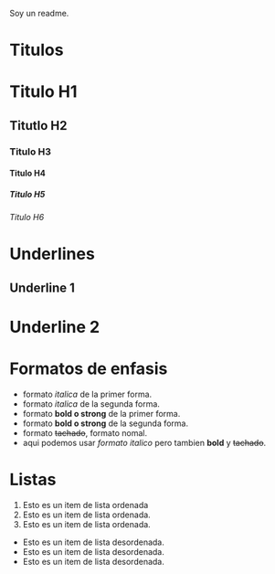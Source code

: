 Soy un readme.

# Titulos
# Titulo H1
## Titutlo H2
### Titulo H3
#### Titulo H4
##### Titulo H5
###### Titulo H6

# Underlines
Underline 1
-----------

Underline 2
===========
# Formatos de enfasis
- formato *italica* de la primer forma.
- formato _italica_ de la segunda forma.
- formato **bold o strong** de la primer forma.
- formato __bold o strong__ de la segunda forma.
- formato ~~tachado~~, formato nomal.
- aqui podemos usar *formato italico* pero tambien **bold** y ~~tachado~~.

# Listas
1. Esto es un  item de lista ordenada 
2. Esto es un  item de lista ordenada.
3. Esto es un  item de lista ordenada.
- Esto es un item de lista desordenada.
- Esto es un item de lista desordenada.
- Esto es un item de lista desordenada.
